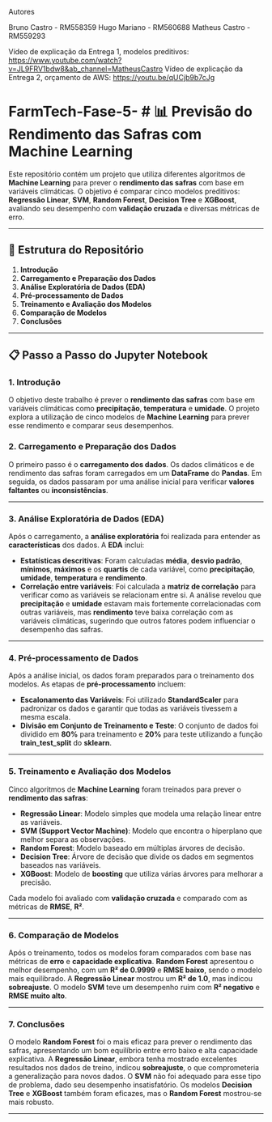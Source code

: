 Autores

Bruno Castro - RM558359
Hugo Mariano - RM560688
Matheus Castro - RM559293


Vídeo de explicação da Entrega 1, modelos preditivos: https://www.youtube.com/watch?v=JL9FRV1bdw8&ab_channel=MatheusCastro
Vídeo de explicação da Entrega 2, orçamento de AWS: https://youtu.be/qUCjb9b7cJg


# FarmTech-Fase-5- # 📊 **Previsão do Rendimento das Safras com Machine Learning**

Este repositório contém um projeto que utiliza diferentes algoritmos de **Machine Learning** para prever o **rendimento das safras** com base em variáveis climáticas. O objetivo é comparar cinco modelos preditivos: **Regressão Linear**, **SVM**, **Random Forest**, **Decision Tree** e **XGBoost**, avaliando seu desempenho com **validação cruzada** e diversas métricas de erro.

---

## 🚀 **Estrutura do Repositório**

1. **Introdução**
2. **Carregamento e Preparação dos Dados**
3. **Análise Exploratória de Dados (EDA)**
4. **Pré-processamento de Dados**
5. **Treinamento e Avaliação dos Modelos**
6. **Comparação de Modelos**
7. **Conclusões**

---

## 📋 **Passo a Passo do Jupyter Notebook**

### 1. **Introdução**
   O objetivo deste trabalho é prever o **rendimento das safras** com base em variáveis climáticas como **precipitação**, **temperatura** e **umidade**. O projeto explora a utilização de cinco modelos de **Machine Learning** para prever esse rendimento e comparar seus desempenhos.

### 2. **Carregamento e Preparação dos Dados**
   O primeiro passo é o **carregamento dos dados**. Os dados climáticos e de rendimento das safras foram carregados em um **DataFrame** do **Pandas**. Em seguida, os dados passaram por uma análise inicial para verificar **valores faltantes** ou **inconsistências**.

---

### 3. **Análise Exploratória de Dados (EDA)**
   Após o carregamento, a **análise exploratória** foi realizada para entender as **características** dos dados. A **EDA** inclui:
   - **Estatísticas descritivas**: Foram calculadas **média**, **desvio padrão**, **mínimos**, **máximos** e os **quartis** de cada variável, como **precipitação**, **umidade**, **temperatura** e **rendimento**.
   - **Correlação entre variáveis**: Foi calculada a **matriz de correlação** para verificar como as variáveis se relacionam entre si. A análise revelou que **precipitação** e **umidade** estavam mais fortemente correlacionadas com outras variáveis, mas **rendimento** teve baixa correlação com as variáveis climáticas, sugerindo que outros fatores podem influenciar o desempenho das safras.
   
---

### 4. **Pré-processamento de Dados**
   Após a análise inicial, os dados foram preparados para o treinamento dos modelos. As etapas de **pré-processamento** incluem:
   - **Escalonamento das Variáveis**: Foi utilizado **StandardScaler** para padronizar os dados e garantir que todas as variáveis tivessem a mesma escala.
   - **Divisão em Conjunto de Treinamento e Teste**: O conjunto de dados foi dividido em **80%** para treinamento e **20%** para teste utilizando a função **train_test_split** do **sklearn**.

---

### 5. **Treinamento e Avaliação dos Modelos**
   Cinco algoritmos de **Machine Learning** foram treinados para prever o **rendimento das safras**:
   - **Regressão Linear**: Modelo simples que modela uma relação linear entre as variáveis.
   - **SVM (Support Vector Machine)**: Modelo que encontra o hiperplano que melhor separa as observações.
   - **Random Forest**: Modelo baseado em múltiplas árvores de decisão.
   - **Decision Tree**: Árvore de decisão que divide os dados em segmentos baseados nas variáveis.
   - **XGBoost**: Modelo de **boosting** que utiliza várias árvores para melhorar a precisão.
   
   Cada modelo foi avaliado com **validação cruzada** e comparado com as métricas de **RMSE**, **R²**.

---

### 6. **Comparação de Modelos**
   Após o treinamento, todos os modelos foram comparados com base nas métricas de **erro** e **capacidade explicativa**. **Random Forest** apresentou o melhor desempenho, com um **R² de 0.9999** e **RMSE baixo**, sendo o modelo mais equilibrado. A **Regressão Linear** mostrou um **R² de 1.0**, mas indicou **sobreajuste**. O modelo **SVM** teve um desempenho ruim com **R² negativo** e **RMSE muito alto**.

---

### 7. **Conclusões**
   O modelo **Random Forest** foi o mais eficaz para prever o rendimento das safras, apresentando um bom equilíbrio entre erro baixo e alta capacidade explicativa. A **Regressão Linear**, embora tenha mostrado excelentes resultados nos dados de treino, indicou **sobreajuste**, o que comprometeria a generalização para novos dados. O **SVM** não foi adequado para esse tipo de problema, dado seu desempenho insatisfatório. Os modelos **Decision Tree** e **XGBoost** também foram eficazes, mas o **Random Forest** mostrou-se mais robusto.

---




